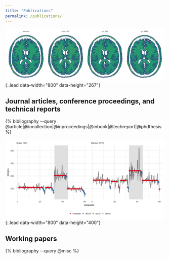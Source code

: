```yaml
---
title: "Publications"
permalink: /publications/
---
```


![](/assets/img/brains.jpg){:.lead data-width="800" data-height="267"}

## Journal articles, conference proceedings, and technical reports

{% bibliography --query @article|@incollection|@inproceedings|@inbook|@techreport|@phdthesis %}


![](/assets/img/piano.jpg){:.lead data-width="800" data-height="400"}

## Working papers

{% bibliography --query @misc %}


